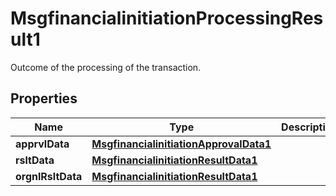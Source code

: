 

# MsgfinancialinitiationProcessingResult1

Outcome of the processing of the transaction.
## Properties

Name | Type | Description | Notes
------------ | ------------- | ------------- | -------------
**apprvlData** | [**MsgfinancialinitiationApprovalData1**](MsgfinancialinitiationApprovalData1.md) |  |  [optional]
**rsltData** | [**MsgfinancialinitiationResultData1**](MsgfinancialinitiationResultData1.md) |  |  [optional]
**orgnlRsltData** | [**MsgfinancialinitiationResultData1**](MsgfinancialinitiationResultData1.md) |  |  [optional]



